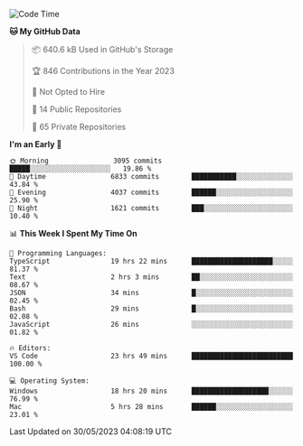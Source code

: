 <!--START_SECTION:waka-->
![Code Time](http://img.shields.io/badge/Code%20Time-4%2C111%20hrs-blue)

**🐱 My GitHub Data** 

> 📦 640.6 kB Used in GitHub's Storage 
 > 
> 🏆 846 Contributions in the Year 2023
 > 
> 🚫 Not Opted to Hire
 > 
> 📜 14 Public Repositories 
 > 
> 🔑 65 Private Repositories 
 > 
**I'm an Early 🐤** 

```text
🌞 Morning                3095 commits        █████░░░░░░░░░░░░░░░░░░░░   19.86 % 
🌆 Daytime                6833 commits        ███████████░░░░░░░░░░░░░░   43.84 % 
🌃 Evening                4037 commits        ██████░░░░░░░░░░░░░░░░░░░   25.90 % 
🌙 Night                  1621 commits        ███░░░░░░░░░░░░░░░░░░░░░░   10.40 % 
```


📊 **This Week I Spent My Time On** 

```text
💬 Programming Languages: 
TypeScript               19 hrs 22 mins      ████████████████████░░░░░   81.37 % 
Text                     2 hrs 3 mins        ██░░░░░░░░░░░░░░░░░░░░░░░   08.67 % 
JSON                     34 mins             █░░░░░░░░░░░░░░░░░░░░░░░░   02.45 % 
Bash                     29 mins             █░░░░░░░░░░░░░░░░░░░░░░░░   02.08 % 
JavaScript               26 mins             ░░░░░░░░░░░░░░░░░░░░░░░░░   01.82 % 

🔥 Editors: 
VS Code                  23 hrs 49 mins      █████████████████████████   100.00 % 

💻 Operating System: 
Windows                  18 hrs 20 mins      ███████████████████░░░░░░   76.99 % 
Mac                      5 hrs 28 mins       ██████░░░░░░░░░░░░░░░░░░░   23.01 % 
```


 Last Updated on 30/05/2023 04:08:19 UTC
<!--END_SECTION:waka-->

